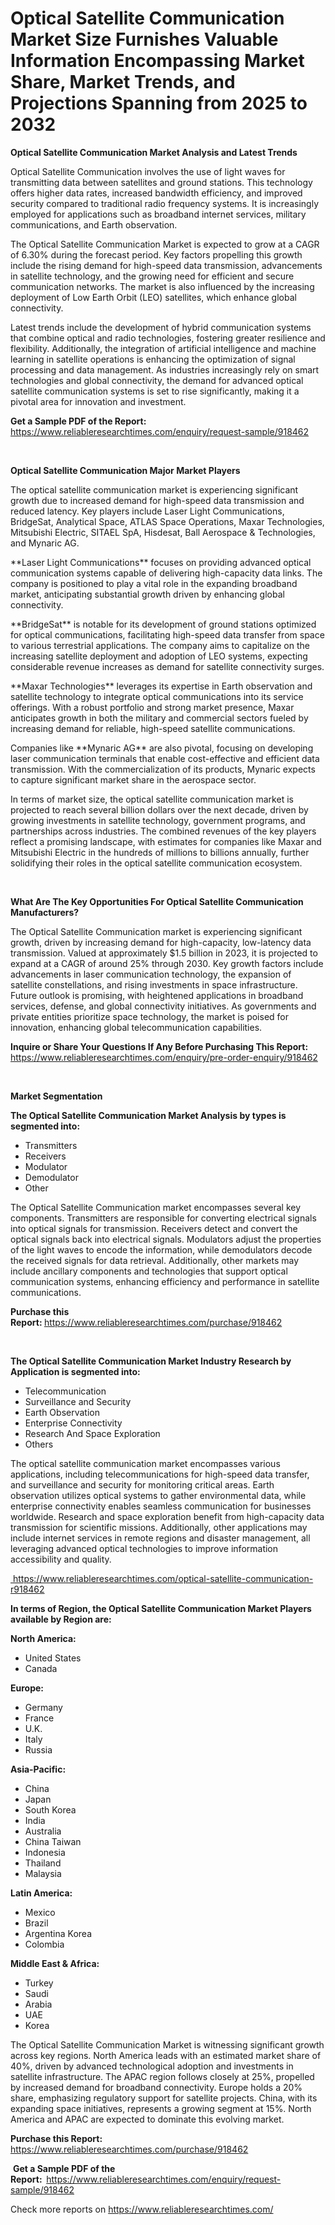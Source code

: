 <p><h1>Optical Satellite Communication Market Size Furnishes Valuable Information Encompassing Market Share, Market Trends, and Projections Spanning from 2025 to 2032</h1></p><p><strong>Optical Satellite Communication Market Analysis and Latest Trends</strong></p>
<p><p>Optical Satellite Communication involves the use of light waves for transmitting data between satellites and ground stations. This technology offers higher data rates, increased bandwidth efficiency, and improved security compared to traditional radio frequency systems. It is increasingly employed for applications such as broadband internet services, military communications, and Earth observation.</p><p>The Optical Satellite Communication Market is expected to grow at a CAGR of 6.30% during the forecast period. Key factors propelling this growth include the rising demand for high-speed data transmission, advancements in satellite technology, and the growing need for efficient and secure communication networks. The market is also influenced by the increasing deployment of Low Earth Orbit (LEO) satellites, which enhance global connectivity.</p><p>Latest trends include the development of hybrid communication systems that combine optical and radio technologies, fostering greater resilience and flexibility. Additionally, the integration of artificial intelligence and machine learning in satellite operations is enhancing the optimization of signal processing and data management. As industries increasingly rely on smart technologies and global connectivity, the demand for advanced optical satellite communication systems is set to rise significantly, making it a pivotal area for innovation and investment.</p></p>
<p><strong>Get a Sample PDF of the Report:&nbsp;</strong> <a href="https://www.reliableresearchtimes.com/enquiry/request-sample/918462?utm_campaign=3168&utm_medium=2&utm_source=Github&utm_content=ia&utm_term=05032025&utm_id=optical-satellite-communication">https://www.reliableresearchtimes.com/enquiry/request-sample/918462</a></p>
<p>&nbsp;</p>
<p><strong>Optical Satellite Communication Major Market Players</strong></p>
<p><p>The optical satellite communication market is experiencing significant growth due to increased demand for high-speed data transmission and reduced latency. Key players include Laser Light Communications, BridgeSat, Analytical Space, ATLAS Space Operations, Maxar Technologies, Mitsubishi Electric, SITAEL SpA, Hisdesat, Ball Aerospace & Technologies, and Mynaric AG.</p><p>**Laser Light Communications** focuses on providing advanced optical communication systems capable of delivering high-capacity data links. The company is positioned to play a vital role in the expanding broadband market, anticipating substantial growth driven by enhancing global connectivity.</p><p>**BridgeSat** is notable for its development of ground stations optimized for optical communications, facilitating high-speed data transfer from space to various terrestrial applications. The company aims to capitalize on the increasing satellite deployment and adoption of LEO systems, expecting considerable revenue increases as demand for satellite connectivity surges.</p><p>**Maxar Technologies** leverages its expertise in Earth observation and satellite technology to integrate optical communications into its service offerings. With a robust portfolio and strong market presence, Maxar anticipates growth in both the military and commercial sectors fueled by increasing demand for reliable, high-speed satellite communications.</p><p>Companies like **Mynaric AG** are also pivotal, focusing on developing laser communication terminals that enable cost-effective and efficient data transmission. With the commercialization of its products, Mynaric expects to capture significant market share in the aerospace sector.</p><p>In terms of market size, the optical satellite communication market is projected to reach several billion dollars over the next decade, driven by growing investments in satellite technology, government programs, and partnerships across industries. The combined revenues of the key players reflect a promising landscape, with estimates for companies like Maxar and Mitsubishi Electric in the hundreds of millions to billions annually, further solidifying their roles in the optical satellite communication ecosystem.</p></p>
<p>&nbsp;</p>
<p><strong>What Are The Key Opportunities For Optical Satellite Communication Manufacturers?</strong></p>
<p><p>The Optical Satellite Communication market is experiencing significant growth, driven by increasing demand for high-capacity, low-latency data transmission. Valued at approximately $1.5 billion in 2023, it is projected to expand at a CAGR of around 25% through 2030. Key growth factors include advancements in laser communication technology, the expansion of satellite constellations, and rising investments in space infrastructure. Future outlook is promising, with heightened applications in broadband services, defense, and global connectivity initiatives. As governments and private entities prioritize space technology, the market is poised for innovation, enhancing global telecommunication capabilities.</p></p>
<p><strong>Inquire or Share Your Questions If Any Before Purchasing This Report:</strong> <a href="https://www.reliableresearchtimes.com/enquiry/pre-order-enquiry/918462?utm_campaign=3168&utm_medium=2&utm_source=Github&utm_content=ia&utm_term=05032025&utm_id=optical-satellite-communication">https://www.reliableresearchtimes.com/enquiry/pre-order-enquiry/918462</a></p>
<p>&nbsp;</p>
<p><strong>Market Segmentation</strong></p>
<p><strong>The Optical Satellite Communication Market Analysis by types is segmented into:</strong></p>
<p><ul><li>Transmitters</li><li>Receivers</li><li>Modulator</li><li>Demodulator</li><li>Other</li></ul></p>
<p><p>The Optical Satellite Communication market encompasses several key components. Transmitters are responsible for converting electrical signals into optical signals for transmission. Receivers detect and convert the optical signals back into electrical signals. Modulators adjust the properties of the light waves to encode the information, while demodulators decode the received signals for data retrieval. Additionally, other markets may include ancillary components and technologies that support optical communication systems, enhancing efficiency and performance in satellite communications.</p></p>
<p><strong>Purchase this Report:&nbsp;</strong><a href="https://www.reliableresearchtimes.com/purchase/918462?utm_campaign=3168&utm_medium=2&utm_source=Github&utm_content=ia&utm_term=05032025&utm_id=optical-satellite-communication">https://www.reliableresearchtimes.com/purchase/918462</a></p>
<p>&nbsp;</p>
<p><strong>The Optical Satellite Communication Market Industry Research by Application is segmented into:</strong></p>
<p><ul><li>Telecommunication</li><li>Surveillance and Security</li><li>Earth Observation</li><li>Enterprise Connectivity</li><li>Research And Space Exploration</li><li>Others</li></ul></p>
<p><p>The optical satellite communication market encompasses various applications, including telecommunications for high-speed data transfer, and surveillance and security for monitoring critical areas. Earth observation utilizes optical systems to gather environmental data, while enterprise connectivity enables seamless communication for businesses worldwide. Research and space exploration benefit from high-capacity data transmission for scientific missions. Additionally, other applications may include internet services in remote regions and disaster management, all leveraging advanced optical technologies to improve information accessibility and quality.</p></p>
<p><a href="https://www.reliableresearchtimes.com/optical-satellite-communication-r918462?utm_campaign=3168&utm_medium=2&utm_source=Github&utm_content=ia&utm_term=05032025&utm_id=optical-satellite-communication">&nbsp;https://www.reliableresearchtimes.com/optical-satellite-communication-r918462</a></p>
<p><strong>In terms of Region, the Optical Satellite Communication Market Players available by Region are:</strong></p>
<p>
    <p> <strong> North America: </strong>
        <ul>
            <li>United States</li>
            <li>Canada</li>
        </ul>
        </p> 
    <p> <strong> Europe: </strong>
        <ul>
            <li>Germany</li>
            <li>France</li>
            <li>U.K.</li>
            <li>Italy</li>
            <li>Russia</li>
        </ul>
        </p> 
    <p> <strong> Asia-Pacific: </strong>
        <ul>
            <li>China</li>
            <li>Japan</li>
            <li>South Korea</li>
            <li>India</li>
            <li>Australia</li>
            <li>China Taiwan</li>
            <li>Indonesia</li>
            <li>Thailand</li>
            <li>Malaysia</li>
        </ul>
        </p> 
    <p> <strong> Latin America: </strong>
        <ul>
            <li>Mexico</li>
            <li>Brazil</li>
            <li>Argentina Korea</li>
            <li>Colombia</li>
        </ul>
        </p> 
    <p> <strong> Middle East & Africa: </strong>
        <ul>
            <li>Turkey</li>
            <li>Saudi</li>
            <li>Arabia</li>
            <li>UAE</li>
            <li>Korea</li>
        </ul>
    </p>
    </p>
<p><p>The Optical Satellite Communication Market is witnessing significant growth across key regions. North America leads with an estimated market share of 40%, driven by advanced technological adoption and investments in satellite infrastructure. The APAC region follows closely at 25%, propelled by increased demand for broadband connectivity. Europe holds a 20% share, emphasizing regulatory support for satellite projects. China, with its expanding space initiatives, represents a growing segment at 15%. North America and APAC are expected to dominate this evolving market.</p></p>
<p><strong>Purchase this Report: </strong><a href="https://www.reliableresearchtimes.com/purchase/918462?utm_campaign=3168&utm_medium=2&utm_source=Github&utm_content=ia&utm_term=05032025&utm_id=optical-satellite-communication">https://www.reliableresearchtimes.com/purchase/918462</a></p>
<p>&nbsp;<strong>Get a Sample PDF of the Report:&nbsp;&nbsp;</strong><a href="https://www.reliableresearchtimes.com/enquiry/request-sample/918462?utm_campaign=3168&utm_medium=2&utm_source=Github&utm_content=ia&utm_term=05032025&utm_id=optical-satellite-communication">https://www.reliableresearchtimes.com/enquiry/request-sample/918462</a></p>
<p><strong></strong></p>
<p>Check more reports on <a href="https://www.reliableresearchtimes.com/?utm_campaign=3168&utm_medium=2&utm_source=Github&utm_content=ia&utm_term=05032025&utm_id=optical-satellite-communication">https://www.reliableresearchtimes.com/</a></p>
